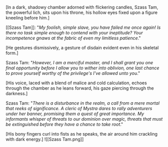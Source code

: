 [In a dark, shadowy chamber adorned with flickering candles, Szass Tam, the powerful lich, sits upon his throne, his hollow eyes fixed upon a figure kneeling before him.]

[[Szass Tam]]: "*My foolish, simple slave, you have failed me once again! Is there no task simple enough to contend with your ineptitude? Your incompetence gnaws at the fabric of even my limitless patience*."

[He gestures dismissively, a gesture of disdain evident even in his skeletal form.]

Szass Tam: "*However, I am a merciful master, and I shall grant you one final opportunity before I allow you to wither into oblivion, one last chance to prove yourself worthy of the privilege's I've allowed unto you*."

[His voice, laced with a blend of malice and cold calculation, echoes through the chamber as he leans forward, his gaze piercing through the darkness.]

Szass Tam: "*There is a disturbance in the realm, a call from a mere mortal that reeks of significance. A cleric of Mystra dares to rally adventurers under her banner, promising them a quest of great importance. My informants whisper of threats to our dominion over magic, threats that must be extinguished before they have a chance to take root*."

[His bony fingers curl into fists as he speaks, the air around him crackling with dark energy.]
![[Szass Tam.png]]
